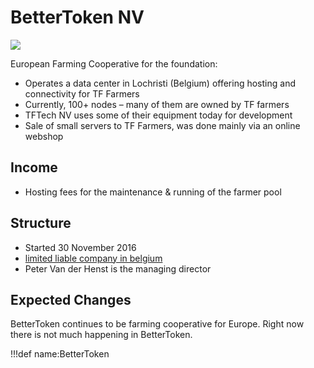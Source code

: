 # BetterToken NV

![](img/bettertoken_web.jpg)

European Farming Cooperative for the foundation:

- Operates a data center in Lochristi (Belgium) offering hosting and connectivity for TF Farmers
- Currently, 100+ nodes – many of them are owned by TF farmers
- TFTech NV uses some of their equipment today for development
- Sale of small servers to TF Farmers, was done mainly via an online webshop

## Income

- Hosting fees for the maintenance & running of the farmer pool

## Structure

- Started 30 November 2016
- [limited liable company in belgium](http://www.ejustice.just.fgov.be/tsv_pdf/2016/11/30/16324281.pdf)
- Peter Van der Henst is the managing director

## Expected Changes

BetterToken continues to be farming cooperative for Europe. Right now there is not much happening in BetterToken.

!!!def name:BetterToken